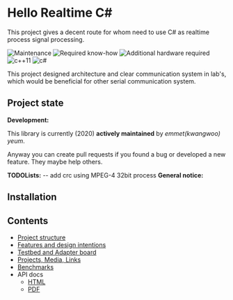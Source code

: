 # Hello Realtime C#
This project gives a decent route for whom need to use C# as realtime process signal processing.

![Maintenance](https://img.shields.io/maintenance/yes/2020.svg)
![Required know-how](https://img.shields.io/badge/Required%20know--how-professional-red.svg)
![Additional hardware required](https://img.shields.io/badge/Additional%20hardware-required-orange.svg)
![c++11](https://img.shields.io/badge/C%2B%2B-11-brightgreen.svg)
![c#](https://img.shields.io/badge/C%2B%2B-11-brightgreen.svg)

This project designed architecture and clear communication system in lab's, which would be beneficial for other serial communication system.

Project state
-------------

**Development:**

This library is currently (2020) **actively maintained** by *emmet(kwangwoo) yeum*.


Anyway you can create pull requests if you found a bug or developed a new feature. They maybe help others.

**TODOLists:**
-- add crc using MPEG-4 32bit process
**General notice:**

Installation
------------

Contents
--------

 * [Project structure](../../wiki/Project-structure)
 * [Features and design intentions](../../wiki/Features)
 * [Testbed and Adapter board](../../wiki/Testbed-and-Adapter-board)
 * [Projects, Media, Links](../../wiki/Projects)
 * [Benchmarks](../../wiki/Benchmarks)
 * API docs
   * [HTML](https://cdn.rawgit.com/thotro/arduino-dw1000/master/extras/doc/html/index.html)
   * [PDF](https://cdn.rawgit.com/thotro/arduino-dw1000/master/extras/doc/DW1000_Arduino_API_doc.pdf)
